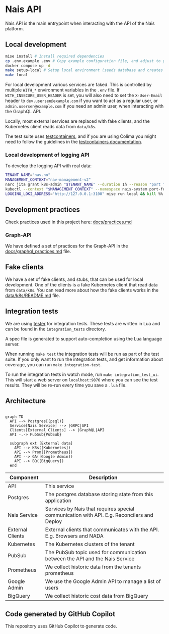 # Nais API

Nais API is the main entrypoint when interacting with the API of the Nais platform.

## Local development

```bash
mise install # Install required dependencies
cp .env.example .env # Copy example configuration file, and adjust to your needs
docker compose up -d
make setup-local # Setup local environment (seeds database and creates pubsub topic)
make local
```

For local development various services are faked.
This is controlled by multiple `WITH_*` environment variables in the `.env` file.
If `WITH_INSECURE_USER_HEADER` is set, you will also need to set the `X-User-Email` header to `dev.usersen@example.com` if you want
to act as a regular user, or `admin.usersen@example.com` if you need an admin user, when interacting with the GraphQL API.

Locally, most external services are replaced with fake clients, and the Kubernetes client reads data from `data/k8s`.

The test suite uses [testcontainers](https://testcontainers.com/), and if you are using Colima you might need to follow
the guidelines in the [testcontainers documentation](https://golang.testcontainers.org/system_requirements/using_colima/).

### Local development of logging API

To develop the logging API with real data:

```bash
TENANT_NAME="nav.no"
MANAGEMENT_CONTEXT="nav-management-v2"
narc jita grant k8s-admin "$TENANT_NAME" --duration 1h --reason "port forward for loki local testing"
kubectl --context "$MANAGEMENT_CONTEXT" --namespace nais-system port-forward svc/loki-query-frontend 3100 &
LOGGING_LOKI_ADDRESS="http://127.0.0.1:3100" mise run local && kill %%
```

## Development practices

Check practices used in this project here: [docs/practices.md](docs/practices.md)

### Graph-API

We have defined a set of practices for the Graph-API in the [docs/graphql_practices.md](docs/graphql_practices.md) file.

## Fake clients

We have a set of fake clients, and stubs, that can be used for local development.
One of the clients is a fake Kubernetes client that read data from `data/k8s`.
You can read more about how the fake clients works in the [data/k8s/README.md](data/k8s/README.md) file.

## Integration tests

We are using [tester](https://github.com/nais/tester) for integration tests.
These tests are written in Lua and can be found in the `integration_tests` directory.

A spec file is generated to support auto-completion using the Lua language server.

When running `make test` the integration tests will be run as part of the test suite.
If you only want to run the integration tests, and get information about coverage, you can run `make integration-test`.

To run the integration tests in watch mode, run `make integration_test_ui`.
This will start a web server on `localhost:9876` where you can see the test results.
They will be re-run every time you save a `.lua` file.

## Architecture

```mermaid

graph TD
  API --> Postgres[(psql)]
  Service[Nais Service] --> |GRPC|API
  Clients[External Clients] --> |GraphQL|API
  API -.-> PubSub{PubSub}

  subgraph ext [External data]
    API --> K8s([Kubernetes])
    API --> Prom([Prometheus])
    API --> GA([Google Admin])
    API --> BQ([BigQuery])
  end
```

| Component        | Description                                                                                |
| ---------------- | ------------------------------------------------------------------------------------------ |
| API              | This service                                                                               |
| Postgres         | The postgres database storing state from this application                                  |
| Nais Service     | Services by Nais that requires special communication with API. E.g. Reconcilers and Deploy |
| External Clients | External clients that communicates with the API. E.g. Browsers and NADA                    |
| Kubernetes       | The Kubernetes clusters of the tenant                                                      |
| PubSub           | The PubSub topic used for communication between the API and the Nais Service               |
| Prometheus       | We collect historic data from the tenants prometheus                                       |
| Google Admin     | We use the Google Admin API to manage a list of users                                      |
| BigQuery         | We collect historic cost data from BigQuery                                                |

## Code generated by GitHub Copilot

This repository uses GitHub Copilot to generate code.
